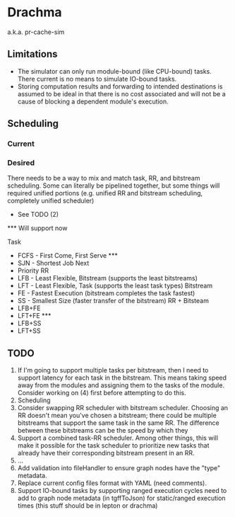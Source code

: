 # Drachma
a.k.a. pr-cache-sim

## Limitations
- The simulator can only run module-bound (like CPU-bound) tasks.
  There current is no means to simulate IO-bound tasks.
- Storing computation results and forwarding to intended destinations is assumed to be ideal in that there is no cost associated and will not be a cause of blocking a dependent module's execution.

## Scheduling

### Current




### Desired
There needs to be a way to mix and match task, RR, and bitstream scheduling.
Some can literally be pipelined together, but some things will required unified portions (e.g. unified RR and bitstream scheduling, completely unified scheduler)
- See TODO (2)

*** Will support now

Task
  - FCFS - First Come, First Serve ***
  - SJN - Shortest Job Next
  - Priority
RR
  - LFB - Least Flexible, Bitstream (supports the least bitstreams)
  - LFT - Least Flexible, Task (supports the least task types)
Bitstream
  - FE - Fastest Execution (bitstream completes the task fastest)
  - SS - Smallest Size (faster transfer of the bitstream)
RR + Bitsteam
  - LFB+FE
  - LFT+FE ***
  - LFB+SS
  - LFT+SS

## TODO
1. If I'm going to support multiple tasks per bitstream, then I need to support latency for each task in the bitstream.
  This means taking speed away from the modules and assigning them to the tasks of the module.
  Consider working on (4) first before attempting to do this.
2. Scheduling
  1. Consider swapping RR scheduler with bitstream scheduler.
    Choosing an RR doesn't mean you've chosen a bitstream; there could be multiple bitstreams that support the same task in the same RR.
    The difference between these bitstreams can be the speed by which they 
  2. Support a combined task-RR scheduler.
    Among other things, this will make it possible for the task scheduler to prioritize new tasks that already have their corresponding bitstream present in an RR.
  3. ...
3. Add validation into fileHandler to ensure graph nodes have the "type" metadata.
4. Replace current config files format with YAML (need comments).
5. Support IO-bound tasks by supporting ranged execution cycles
need to add to graph node metadata (in tgffToJson) for static/ranged execution times (this stuff should be in lepton or drachma)
